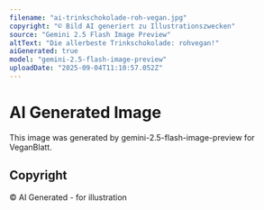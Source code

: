 ```yaml
---
filename: "ai-trinkschokolade-roh-vegan.jpg"
copyright: "© Bild AI generiert zu Illustrationszwecken"
source: "Gemini 2.5 Flash Image Preview"
altText: "Die allerbeste Trinkschokolade: rohvegan!"
aiGenerated: true
model: "gemini-2.5-flash-image-preview"
uploadDate: "2025-09-04T11:10:57.052Z"
---
```


# AI Generated Image

This image was generated by gemini-2.5-flash-image-preview for VeganBlatt.

## Copyright
© AI Generated - for illustration
